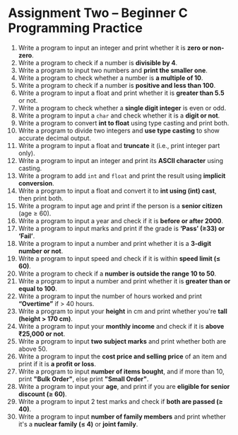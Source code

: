 # Assignment Two – Beginner C Programming Practice

1. Write a program to input an integer and print whether it is **zero or non-zero**.
2. Write a program to check if a number is **divisible by 4**.
3. Write a program to input two numbers and **print the smaller one**.
4. Write a program to check whether a number is **a multiple of 10**.
5. Write a program to check if a number is **positive and less than 100**.
6. Write a program to input a float and print whether it is **greater than 5.5** or not.
7. Write a program to check whether a **single digit integer** is even or odd.
8. Write a program to input a `char` and check whether it is a **digit or not**.
9. Write a program to convert **int to float** using type casting and print both.
10. Write a program to divide two integers and **use type casting** to show accurate decimal output.
11. Write a program to input a float and **truncate** it (i.e., print integer part only).
12. Write a program to input an integer and print its **ASCII character** using casting.
13. Write a program to add `int` and `float` and print the result using **implicit conversion**.
14. Write a program to input a float and convert it to **int using (int) cast**, then print both.
15. Write a program to input age and print if the person is a **senior citizen** (age ≥ 60).
16. Write a program to input a year and check if it is **before or after 2000**.
17. Write a program to input marks and print if the grade is **‘Pass’ (≥33) or ‘Fail’**.
18. Write a program to input a number and print whether it is a **3-digit number or not**.
19. Write a program to input speed and check if it is within **speed limit (≤ 60)**.
20. Write a program to check if a **number is outside the range 10 to 50**.
21. Write a program to input a number and print whether it is **greater than or equal to 100**.
22. Write a program to input the number of hours worked and print **“Overtime”** if > 40 hours.
23. Write a program to input your **height** in cm and print whether you're **tall (height > 170 cm)**.
24. Write a program to input your **monthly income** and check if it is **above ₹25,000 or not**.
25. Write a program to input **two subject marks** and print whether both are above 50.
26. Write a program to input the **cost price and selling price** of an item and print if it is **a profit or loss**.
27. Write a program to input **number of items bought**, and if more than 10, print **"Bulk Order"**, else print **"Small Order"**.
28. Write a program to input your **age**, and print if you are **eligible for senior discount (≥ 60)**.
29. Write a program to input 2 test marks and check if **both are passed (≥ 40)**.
30. Write a program to input **number of family members** and print whether it's a **nuclear family (≤ 4)** or **joint family**.
